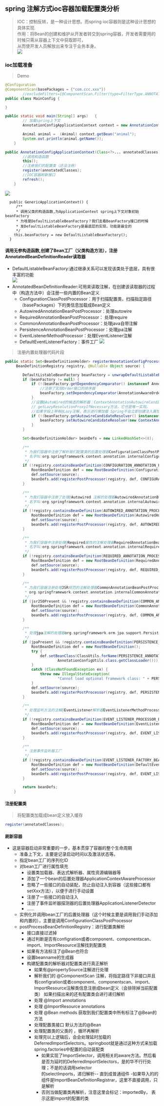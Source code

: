## spring 注解方式ioc容器加载配置类分析
> IOC：控制反转，是一种设计思想。而spring ioc容器则是这种设计思想的具体实现.  
> 作用：将Bean的创建和维护从开发者转交到spring容器，开发者需要用的时候只需从容器上下文中获取即可，  
> 从而使开发人员解放出来专注于业务本身。  
![](/doc/spring/pic/2022-09-08-2053-ioc.png)
### ioc加载准备  
> Demo
```java 
@Configuration
@ComponentScan(basePackages = {"com.ccc.xxx"})
        //excludeFilters={@ComponentScan.Filter(type=FilterType.ANNOTATION,value={Controller.class})})
public class MainConfig {

}
```
```java 
public static void main(String[] args)   {
		// 加载spring上下文
		AnnotationConfigApplicationContext context = new AnnotationConfigApplicationContext(MainConfig.class);

		Animal animal =  (Animal) context.getBean("animal");
		System.out.println(animal.getName());
	}
```
```java 
public AnnotationConfigApplicationContext(Class<?>... annotatedClasses) {
		//调用构造函数 
		this();
		//注册我们的配置类（还没注冊）
		register(annotatedClasses);
		//IOC容器刷新接口
		refresh();
	}  
```
![](/topic/spring/pic/AnnotationConfigApplicationContext.png)  

      public GenericApplicationContext() {
         /**
         * 调用父类的构造函数,为ApplicationContext spring上下文对象初始beanFactory
         * 为啥是DefaultListableBeanFactory？我们去看BeanFactory接口的时候
         * 发DefaultListableBeanFactory是最底层的实现，功能是最全的
         */
        this.beanFactory = new DefaultListableBeanFactory();
      }
#### 调用无参构造函数,创建了Bean工厂（父类构造方法），注册AnnotatedBeanDefinitionReader读取器  
- DefaultListableBeanFactory:通过继承关系可以发现该类处于底层，具有很丰富的功能  
**![](/topic/spring/pic/DefaultListableBeanFactory.png)**
- AnnotatedBeanDefinitionReader:可用来读取注解，在创建该读取器的过程中（构造方法中）会注册一些内置的Bean定义
  - ConfigurationClassPostProcessor：用于扫描配置类，扫描指定路径（basePackages）下的类信息加载成Bean定义
  - AutowiredAnnotationBeanPostProcessor：处理autowire
  - RequiredAnnotationBeanPostProcessor： 处理require
  - CommonAnnotationBeanPostProcessor：处理java自带注解
  - PersistenceAnnotationBeanPostProcessor：处理jpa注解
  - EventListenerMethodProcessor：处理EventListener注解
  - DefaultEventListenerFactory：事件工厂
![](/topic/spring/pic/reader-2022-09-08-1437.png)  
>注册内置处理器代码片段
``` java
public static Set<BeanDefinitionHolder> registerAnnotationConfigProcessors(
     BeanDefinitionRegistry registry, @Nullable Object source) {

        DefaultListableBeanFactory beanFactory = unwrapDefaultListableBeanFactory(registry);
        if (beanFactory != null) {
            if (!(beanFactory.getDependencyComparator() instanceof AnnotationAwareOrderComparator)) {
                //注册了实现Order接口的排序器
                beanFactory.setDependencyComparator(AnnotationAwareOrderComparator.INSTANCE);
            }
            //设置@AutoWired的候选的解析器：ContextAnnotationAutowireCandidateResolver
            // getLazyResolutionProxyIfNecessary方法，它也是唯一实现。
            //如果字段上带有@Lazy注解，表示进行懒加载 Spring不会立即创建注入属性的实例，而是生成代理对象，来代替实例
            if (!(beanFactory.getAutowireCandidateResolver() instanceof ContextAnnotationAutowireCandidateResolver)) {
                beanFactory.setAutowireCandidateResolver(new ContextAnnotationAutowireCandidateResolver());
            }
        }

        Set<BeanDefinitionHolder> beanDefs = new LinkedHashSet<>(8);

        /**
         * 为我们容器中注册了解析我们配置类的后置处理器ConfigurationClassPostProcessor
         * 名字叫:org.springframework.context.annotation.internalConfigurationAnnotationProcessor
         */
        if (!registry.containsBeanDefinition(CONFIGURATION_ANNOTATION_PROCESSOR_BEAN_NAME)) {
            RootBeanDefinition def = new RootBeanDefinition(ConfigurationClassPostProcessor.class);
            def.setSource(source);
            beanDefs.add(registerPostProcessor(registry, def, CONFIGURATION_ANNOTATION_PROCESSOR_BEAN_NAME));
        }

        /**
         * 为我们容器中注册了处理@Autowired 注解的处理器AutowiredAnnotationBeanPostProcessor
         * 名字叫:org.springframework.context.annotation.internalAutowiredAnnotationProcessor
         */
        if (!registry.containsBeanDefinition(AUTOWIRED_ANNOTATION_PROCESSOR_BEAN_NAME)) {
            RootBeanDefinition def = new RootBeanDefinition(AutowiredAnnotationBeanPostProcessor.class);
            def.setSource(source);
            beanDefs.add(registerPostProcessor(registry, def, AUTOWIRED_ANNOTATION_PROCESSOR_BEAN_NAME));
        }

        /**
         * 为我们容器中注册处理@Required属性的注解处理器RequiredAnnotationBeanPostProcessor
         * 名字叫:org.springframework.context.annotation.internalRequiredAnnotationProcessor
         */
        if (!registry.containsBeanDefinition(REQUIRED_ANNOTATION_PROCESSOR_BEAN_NAME)) {
            RootBeanDefinition def = new RootBeanDefinition(RequiredAnnotationBeanPostProcessor.class);
            def.setSource(source);
            beanDefs.add(registerPostProcessor(registry, def, REQUIRED_ANNOTATION_PROCESSOR_BEAN_NAME));
        }

        /**
         * 为我们容器注册处理JSR规范的注解处理器CommonAnnotationBeanPostProcessor
         * org.springframework.context.annotation.internalCommonAnnotationProcessor
         */
        if (jsr250Present && !registry.containsBeanDefinition(COMMON_ANNOTATION_PROCESSOR_BEAN_NAME)) {
            RootBeanDefinition def = new RootBeanDefinition(CommonAnnotationBeanPostProcessor.class);
            def.setSource(source);
            beanDefs.add(registerPostProcessor(registry, def, COMMON_ANNOTATION_PROCESSOR_BEAN_NAME));
        }

        /**
         * 处理jpa注解的处理器org.springframework.orm.jpa.support.PersistenceAnnotationBeanPostProcessor
         */
        if (jpaPresent && !registry.containsBeanDefinition(PERSISTENCE_ANNOTATION_PROCESSOR_BEAN_NAME)) {
            RootBeanDefinition def = new RootBeanDefinition();
            try {
                def.setBeanClass(ClassUtils.forName(PERSISTENCE_ANNOTATION_PROCESSOR_CLASS_NAME,
                        AnnotationConfigUtils.class.getClassLoader()));
            }
            catch (ClassNotFoundException ex) {
                throw new IllegalStateException(
                        "Cannot load optional framework class: " + PERSISTENCE_ANNOTATION_PROCESSOR_CLASS_NAME, ex);
            }
            def.setSource(source);
            beanDefs.add(registerPostProcessor(registry, def, PERSISTENCE_ANNOTATION_PROCESSOR_BEAN_NAME));
        }

        /**
         * 处理监听方法的注解@EventListener解析器EventListenerMethodProcessor
         */
        if (!registry.containsBeanDefinition(EVENT_LISTENER_PROCESSOR_BEAN_NAME)) {
            RootBeanDefinition def = new RootBeanDefinition(EventListenerMethodProcessor.class);
            def.setSource(source);
            beanDefs.add(registerPostProcessor(registry, def, EVENT_LISTENER_PROCESSOR_BEAN_NAME));
        }

        /**
         * 注册事件监听器工厂
         */
        if (!registry.containsBeanDefinition(EVENT_LISTENER_FACTORY_BEAN_NAME)) {
            RootBeanDefinition def = new RootBeanDefinition(DefaultEventListenerFactory.class);
            def.setSource(source);
            beanDefs.add(registerPostProcessor(registry, def, EVENT_LISTENER_FACTORY_BEAN_NAME));
        }

        return beanDefs;
    }
```
 
#### 注册配置类 
> 将配置类加载成bean定义放入缓存
```java  
register(annotatedClasses);
```
#### 刷新容器 
- 这是容器启动非常重要的一步，基本贯穿了容器的整个生命周期
  - 准备上下文，主要是记录启动时间以及激活状态等。
  - 指定bean工厂的序列化ID
  - 对bean工厂进行属性填充
    - 设置类加载器、表达式解析器、属性资源编辑器等
    - 添加了一个bean的后置处理器ApplicationContextAwareProcessor
    - 忽略了一些接口的自动装配，防止自动注入到容器（这些接口都有setXxx方法），以便于进行手动设置
    - 注册了一些接口的自动注入
    - 注册了事件监听器探测器的后置处理器ApplicationListenerDetector
    - ……
  - 实例化并调用bean工厂的后置处理器（这个时候主要是调用我们手动添加和内置的），主要是调用ConfigurationClassPostProcessor  
  - postProcessBeanDefinitionRegistry：进行配置类解析
    - 接口直接过滤掉
    - 通过判断是否有configration或者component、componentscan、import、ImportResource注解找到配置类
    - 如果有方法标注了@Bean也符合
    - 设置beanname的生成器
    - 构建配置类的解析器对配置类进行真正解析
      - 如果有@propertySource注解进行处理
      - 解析我们的 @ComponentScan 注解，将指定路径下非接口并且有configration或者component、componentscan、import、  
      ImportResource注解类信息注册成bean定义（会排除掉当前配置类） 如果扫描出来的还有配置类会进行递归解析
      - 处理 @Import annotations
      - 处理 @ImportResource annotations
      - 处理 @Bean methods 获取到我们配置类中所有标注了@Bean的方法
      - 处理配置类接口 默认方法的@Bean
      - 处理配置类的父类的 ，循环再解析
      - 处理完以上逻辑后，会会处理延时加载的DeferredImportSelectors。springboot就是通过这种方式来加载spring.factories中配置的自动装配类
        - 如果实现了ImportSelector，调用相关的aware方法。然后看是否为延时的DeferredImportSelectors，是的华不行行处理；不是的话调用selector  
        的selectImports，递归解析-- 直到成普通组件
        -如果导入的的组件是ImportBeanDefinitionRegistrar，这里不直接调用，只是解析   
        - 否则当做配置类再解析，注意这里会标记：importedBy，  表示这是Import的配置的类



